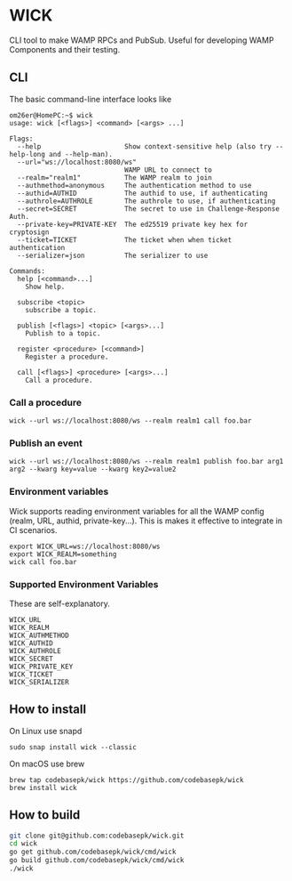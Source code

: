 # WICK
CLI tool to make WAMP RPCs and PubSub. Useful for developing WAMP Components and their testing.

## CLI
The basic command-line interface looks like
```shell
om26er@HomePC:~$ wick
usage: wick [<flags>] <command> [<args> ...]

Flags:
  --help                     Show context-sensitive help (also try --help-long and --help-man).
  --url="ws://localhost:8080/ws"
                             WAMP URL to connect to
  --realm="realm1"           The WAMP realm to join
  --authmethod=anonymous     The authentication method to use
  --authid=AUTHID            The authid to use, if authenticating
  --authrole=AUTHROLE        The authrole to use, if authenticating
  --secret=SECRET            The secret to use in Challenge-Response Auth.
  --private-key=PRIVATE-KEY  The ed25519 private key hex for cryptosign
  --ticket=TICKET            The ticket when when ticket authentication
  --serializer=json          The serializer to use

Commands:
  help [<command>...]
    Show help.

  subscribe <topic>
    subscribe a topic.

  publish [<flags>] <topic> [<args>...]
    Publish to a topic.

  register <procedure> [<command>]
    Register a procedure.

  call [<flags>] <procedure> [<args>...]
    Call a procedure.
```
### Call a procedure
```shell
wick --url ws://localhost:8080/ws --realm realm1 call foo.bar
````

### Publish an event
```shell
wick --url ws://localhost:8080/ws --realm realm1 publish foo.bar arg1 arg2 --kwarg key=value --kwarg key2=value2
```

### Environment variables
Wick supports reading environment variables for all the WAMP config (realm, URL, authid, private-key...).
This is makes it effective to integrate in CI scenarios.
```shell
export WICK_URL=ws://localhost:8080/ws
export WICK_REALM=something
wick call foo.bar
```

### Supported Environment Variables
These are self-explanatory.
```shell
WICK_URL
WICK_REALM
WICK_AUTHMETHOD
WICK_AUTHID
WICK_AUTHROLE
WICK_SECRET
WICK_PRIVATE_KEY
WICK_TICKET
WICK_SERIALIZER
```


## How to install
On Linux use snapd
```shell
sudo snap install wick --classic
```
On macOS use brew
```shell
brew tap codebasepk/wick https://github.com/codebasepk/wick
brew install wick
```

## How to build
```bash
git clone git@github.com:codebasepk/wick.git
cd wick
go get github.com/codebasepk/wick/cmd/wick
go build github.com/codebasepk/wick/cmd/wick
./wick
```
